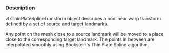 ### Description

vtkThinPlateSplineTransform object describes a nonlinear warp transform defined by a set of source and target landmarks. 

Any point on the mesh close to a source landmark will be moved to a place close to the corresponding target landmark. The points in between are interpolated smoothly using Bookstein's Thin Plate Spline algorithm.
